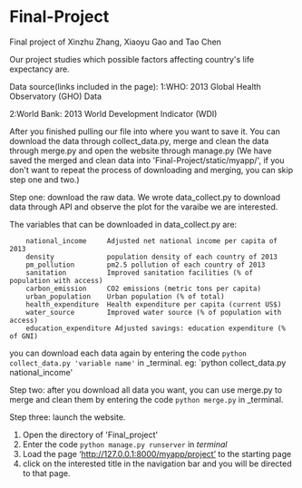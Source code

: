 # Final-Project
Final project of Xinzhu Zhang, Xiaoyu Gao and Tao Chen


Our project studies which possible factors affecting country's life expectancy are.  

Data source(links included in the page):
1:WHO: 2013 Global Health Observatory (GHO) Data

2:World Bank: 2013 World Development Indicator (WDI)


After you finished pulling our file into where you want to save it. You can download the data through collect_data.py, merge and clean the data through merge.py and open the website through manage.py (We have saved the merged and clean data into 'Final-Project/static/myapp/', if you don't want to repeat the process of downloading and merging, you can skip step one and two.)

Step one: download the raw data.
We wrote data_collect.py to download data through API and observe the plot for the varaibe we are interested. 

The variables that can be downloaded in data_collect.py are: 

        national_income     Adjusted net national income per capita of 2013
        density             population density of each country of 2013
        pm_pollution        pm2.5 pollution of each country of 2013
        sanitation          Improved sanitation facilities (% of population with access)
        carbon_emission     CO2 emissions (metric tons per capita)
        urban_population    Urban population (% of total)
        health_expenditure  Health expenditure per capita (current US$)
        water_source        Improved water source (% of population with access)
        education_expenditure Adjusted savings: education expenditure (% of GNI)

you can download each data again by entering the code `python collect_data.py 'variable name'` in _terminal. eg: `python collect_data.py national_income'

Step two: after you download all data you want, you can use merge.py to merge and clean them by entering the code `python merge.py` in _terminal.

Step three: launch the website.

1. Open the directory of 'Final_project'
2. Enter the code `python manage.py runserver` in _terminal_
3. Load the page ‘http://127.0.0.1:8000/myapp/project’ to the starting page
4. click on the interested title in the navigation bar and you will be directed to that page. 


